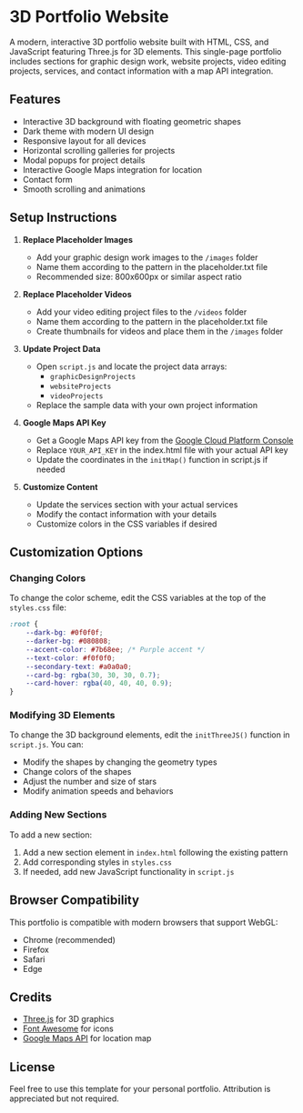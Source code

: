 # 3D Portfolio Website

A modern, interactive 3D portfolio website built with HTML, CSS, and JavaScript featuring Three.js for 3D elements. This single-page portfolio includes sections for graphic design work, website projects, video editing projects, services, and contact information with a map API integration.

## Features

- Interactive 3D background with floating geometric shapes
- Dark theme with modern UI design
- Responsive layout for all devices
- Horizontal scrolling galleries for projects
- Modal popups for project details
- Interactive Google Maps integration for location
- Contact form
- Smooth scrolling and animations

## Setup Instructions

1. **Replace Placeholder Images**
   - Add your graphic design work images to the `/images` folder
   - Name them according to the pattern in the placeholder.txt file
   - Recommended size: 800x600px or similar aspect ratio

2. **Replace Placeholder Videos**
   - Add your video editing project files to the `/videos` folder
   - Name them according to the pattern in the placeholder.txt file
   - Create thumbnails for videos and place them in the `/images` folder

3. **Update Project Data**
   - Open `script.js` and locate the project data arrays:
     - `graphicDesignProjects`
     - `websiteProjects`
     - `videoProjects`
   - Replace the sample data with your own project information

4. **Google Maps API Key**
   - Get a Google Maps API key from the [Google Cloud Platform Console](https://console.cloud.google.com/)
   - Replace `YOUR_API_KEY` in the index.html file with your actual API key
   - Update the coordinates in the `initMap()` function in script.js if needed

5. **Customize Content**
   - Update the services section with your actual services
   - Modify the contact information with your details
   - Customize colors in the CSS variables if desired

## Customization Options

### Changing Colors

To change the color scheme, edit the CSS variables at the top of the `styles.css` file:

```css
:root {
    --dark-bg: #0f0f0f;
    --darker-bg: #080808;
    --accent-color: #7b68ee; /* Purple accent */
    --text-color: #f0f0f0;
    --secondary-text: #a0a0a0;
    --card-bg: rgba(30, 30, 30, 0.7);
    --card-hover: rgba(40, 40, 40, 0.9);
}
```

### Modifying 3D Elements

To change the 3D background elements, edit the `initThreeJS()` function in `script.js`. You can:

- Modify the shapes by changing the geometry types
- Change colors of the shapes
- Adjust the number and size of stars
- Modify animation speeds and behaviors

### Adding New Sections

To add a new section:

1. Add a new section element in `index.html` following the existing pattern
2. Add corresponding styles in `styles.css`
3. If needed, add new JavaScript functionality in `script.js`

## Browser Compatibility

This portfolio is compatible with modern browsers that support WebGL:
- Chrome (recommended)
- Firefox
- Safari
- Edge

## Credits

- [Three.js](https://threejs.org/) for 3D graphics
- [Font Awesome](https://fontawesome.com/) for icons
- [Google Maps API](https://developers.google.com/maps) for location map

## License

Feel free to use this template for your personal portfolio. Attribution is appreciated but not required.